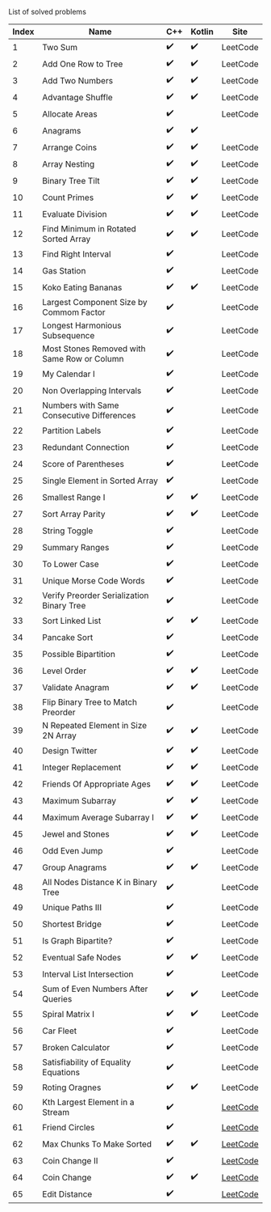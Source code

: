 

List of solved problems

| Index | Name | C++ | Kotlin | Site |
|---|---|---|---|---|
|1| Two Sum | :heavy_check_mark: | :heavy_check_mark: | LeetCode |
|2| Add One Row to Tree | :heavy_check_mark: | :heavy_check_mark: |LeetCode |
|3| Add Two Numbers | :heavy_check_mark: | :heavy_check_mark: |LeetCode |
|4| Advantage Shuffle | :heavy_check_mark: | :heavy_check_mark: |LeetCode |
|5| Allocate Areas | :heavy_check_mark: |  |LeetCode |
|6| Anagrams | :heavy_check_mark: | :heavy_check_mark: |  |
|7| Arrange Coins | :heavy_check_mark: | :heavy_check_mark: |LeetCode |
|8| Array Nesting | :heavy_check_mark: | :heavy_check_mark: |LeetCode |
|9| Binary Tree Tilt | :heavy_check_mark: | :heavy_check_mark: |LeetCode |
|10| Count Primes | :heavy_check_mark: | :heavy_check_mark: |LeetCode |
|11| Evaluate Division | :heavy_check_mark: | :heavy_check_mark: |LeetCode |
|12| Find Minimum in Rotated Sorted Array | :heavy_check_mark: | :heavy_check_mark: |LeetCode |
|13| Find Right Interval | :heavy_check_mark: |  |LeetCode |
|14| Gas Station | :heavy_check_mark: |  |LeetCode |
|15| Koko Eating Bananas | :heavy_check_mark: | :heavy_check_mark:  |LeetCode |
|16| Largest Component Size by Commom Factor | :heavy_check_mark: |  |LeetCode |
|17| Longest Harmonious Subsequence | :heavy_check_mark: |  |LeetCode |
|18| Most Stones Removed with Same Row or Column | :heavy_check_mark: |  |LeetCode |
|19| My Calendar I | :heavy_check_mark: |  |LeetCode |
|20| Non Overlapping Intervals | :heavy_check_mark: |  |LeetCode |
|21| Numbers with Same Consecutive Differences | :heavy_check_mark: |  |LeetCode |
|22| Partition Labels | :heavy_check_mark: |  |LeetCode |
|23| Redundant Connection | :heavy_check_mark: |  |LeetCode |
|24| Score of Parentheses | :heavy_check_mark: |  |LeetCode |
|25| Single Element in Sorted Array | :heavy_check_mark: |  |LeetCode |
|26| Smallest Range I | :heavy_check_mark: | :heavy_check_mark: |LeetCode |
|27| Sort Array Parity | :heavy_check_mark: | :heavy_check_mark: |LeetCode |
|28| String Toggle | :heavy_check_mark: |  |LeetCode |
|29| Summary Ranges | :heavy_check_mark: |  |LeetCode |
|30| To Lower Case | :heavy_check_mark: |  |LeetCode |
|31| Unique Morse Code Words | :heavy_check_mark: |  |LeetCode |
|32| Verify Preorder Serialization Binary Tree | :heavy_check_mark: |  |LeetCode |
|33| Sort Linked List | :heavy_check_mark: | :heavy_check_mark: |LeetCode |
|34| Pancake Sort | :heavy_check_mark: |  |LeetCode |
|35| Possible Bipartition | :heavy_check_mark: |  |LeetCode |
|36| Level Order | :heavy_check_mark: | :heavy_check_mark: |LeetCode |
|37| Validate Anagram | :heavy_check_mark: | :heavy_check_mark: |LeetCode |
|38| Flip Binary Tree to Match Preorder | :heavy_check_mark: |  |LeetCode |
|39| N Repeated Element in Size 2N Array | :heavy_check_mark: | :heavy_check_mark: |LeetCode |
|40| Design Twitter | :heavy_check_mark: | :heavy_check_mark: |LeetCode |
|41| Integer Replacement | :heavy_check_mark: | :heavy_check_mark: |LeetCode |
|42| Friends Of Appropriate Ages | :heavy_check_mark: | :heavy_check_mark: |LeetCode |
|43| Maximum Subarray | :heavy_check_mark: | :heavy_check_mark: |LeetCode |
|44| Maximum Average Subarray I| :heavy_check_mark: | :heavy_check_mark:|LeetCode |
|45| Jewel and Stones | :heavy_check_mark: | :heavy_check_mark: |LeetCode |
|46| Odd Even Jump | :heavy_check_mark: | |LeetCode |
|47| Group Anagrams | :heavy_check_mark: | :heavy_check_mark: |LeetCode |
|48| All Nodes Distance K in Binary Tree | :heavy_check_mark: | |LeetCode |
|49| Unique Paths III | :heavy_check_mark: | |LeetCode |
|50| Shortest Bridge | :heavy_check_mark: | |LeetCode |
|51| Is Graph Bipartite? | :heavy_check_mark: | |LeetCode |
|52| Eventual Safe Nodes | :heavy_check_mark: | :heavy_check_mark: |LeetCode |
|53| Interval List Intersection | :heavy_check_mark: |  |LeetCode |
|54| Sum of Even Numbers After Queries | :heavy_check_mark: | :heavy_check_mark: |LeetCode |
|55| Spiral Matrix I | :heavy_check_mark: | :heavy_check_mark: |LeetCode |
|56| Car Fleet | :heavy_check_mark: | |LeetCode |
|57| Broken Calculator | :heavy_check_mark: | |LeetCode |
|58| Satisfiability of Equality Equations | :heavy_check_mark: | |LeetCode |
|59| Roting Oragnes | :heavy_check_mark: | :heavy_check_mark: |LeetCode |
|60| Kth Largest Element in a Stream | :heavy_check_mark: |  |[LeetCode](https://leetcode.com/problems/kth-largest-element-in-a-stream/) |
|61| Friend Circles | :heavy_check_mark: |  |[LeetCode](https://leetcode.com/problems/friend-circles/) |
|62| Max Chunks To Make Sorted | :heavy_check_mark: | :heavy_check_mark: |[LeetCode](https://leetcode.com/problems/max-chunks-to-make-sorted/) |
|63| Coin Change II | :heavy_check_mark: | |[LeetCode](https://leetcode.com/problems/coin-change-2/) |
|64| Coin Change | :heavy_check_mark: | :heavy_check_mark: |[LeetCode](https://leetcode.com/problems/coin-change/) |
|65| Edit Distance | :heavy_check_mark: | | [LeetCode](https://leetcode.com/problems/edit-distance/)|

